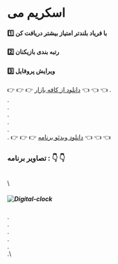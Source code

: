 # اسکریم می
#### :one: با فریاد بلندتر امتیاز بیشتر دریافت کن
#### :two:  رتبه بندی بازیکنان
#### :three: ویرایش پروفایل



:point_right: :point_right: :point_right: [دانلود از کافه بازار](https://cafebazaar.ir/app/ir.at.screamme) :point_left: :point_left: :point_left:
. \
. \
. \
. \
. \
. \
. 
:point_right: :point_right: :point_right: [دانلود ویدئو برنامه](https://github.com/alitabatabaei1381/scream/blob/master/ScreenShot/5.mp4) :point_left: :point_left: :point_left:
### تصاویر برنامه : :point_down: :point_down:
\
\
##### ![Digital-clock](https://raw.githubusercontent.com/alitabatabaei1381/scream/master/ScreenShot/Untitled-1.jpg)

.\
.\
.\
.\
.\
.\



